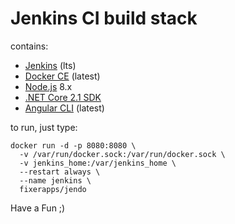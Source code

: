 # Jenkins CI build stack
contains:
- [Jenkins](https://jenkins.io/) (lts)
- [Docker CE](https://docs.docker.com/install/) (latest)
- [Node.js](https://nodejs.org/en/) 8.x 
- [.NET Core 2.1 SDK](https://www.microsoft.com/net/download?initial-os=linux)
- [Angular CLI](https://cli.angular.io/) (latest)

to run, just type:
```
docker run -d -p 8080:8080 \
  -v /var/run/docker.sock:/var/run/docker.sock \
  -v jenkins_home:/var/jenkins_home \
  --restart always \
  --name jenkins \
  fixerapps/jendo
```

Have a Fun ;)